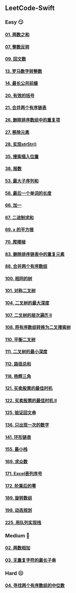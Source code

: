 ## LeetCode-Swift

### Easy 😏

#### [01. 两数之和](https://github.com/alflix/leetcode-swift/tree/master/01-twoSum)

#### [07. 整数反转](https://github.com/alflix/leetcode-swift/tree/master/07-reverseInterger)

#### [09. 回文数](https://github.com/alflix/leetcode-swift/tree/master/09-isPalindrome)

#### [13. 罗马数字转整数](https://github.com/alflix/leetcode-swift/tree/master/13-romanToInt)

#### [14. 最长公共前缀](https://github.com/alflix/leetcode-swift/tree/master/14-longestCommonPrefix)

#### [20. 有效的括号](https://github.com/alflix/leetcode-swift/tree/master/20-validParentheses)

#### [21. 合并两个有序链表](https://github.com/alflix/leetcode-swift/tree/master/21-mergeTwoLists)

#### [26. 删除排序数组中的重复项](https://github.com/alflix/leetcode-swift/tree/master/26-removeDuplicates)

#### [27. 移除元素](https://github.com/alflix/leetcode-swift/tree/master/27-removeElement)

#### [28. 实现strStr()](https://github.com/alflix/leetcode-swift/tree/master/28-strStr)

#### [35. 搜索插入位置](https://github.com/alflix/leetcode-swift/tree/master/35-searchInsert)

#### [38. 报数](https://github.com/alflix/leetcode-swift/tree/master/38-countAndSay)

#### [53. 最大子序列和](https://github.com/alflix/leetcode-swift/tree/master/53-maxSubArray)

#### [58. 最后一个单词的长度](https://github.com/alflix/leetcode-swift/tree/master/58-lengthOfLastWord)

#### [66. 加一](https://github.com/alflix/leetcode-swift/tree/master/66-plusOne)

#### [67. 二进制求和](https://github.com/alflix/leetcode-swift/tree/master/67-addBinary)

#### [69. x 的平方根](https://github.com/alflix/leetcode-swift/tree/master/69-mySqrt)

#### [70. 爬楼梯](https://github.com/alflix/leetcode-swift/tree/master/70-climbStairs)

#### [83. 删除排序链表中的重复元素](https://github.com/alflix/leetcode-swift/tree/master/83-deleteDuplicates)

#### [88. 合并两个有序数组](https://github.com/alflix/leetcode-swift/tree/master/88-merge-sorted-array)

#### [100. 相同的树](https://github.com/alflix/leetcode-swift/tree/master/100-isSameTree)

#### [101. 对称二叉树](https://github.com/alflix/leetcode-swift/tree/master/101-isSymmetric)

#### [104. 二叉树的最大深度](https://github.com/alflix/leetcode-swift/tree/master/104-maxDepth)

#### [107. 二叉树的层次遍历 II](https://github.com/alflix/leetcode-swift/tree/master/107-levelOrderBottom)

#### [108. 将有序数组转换为二叉搜索树](https://github.com/alflix/leetcode-swift/tree/master/108-sortedArrayToBST)

#### [110. 平衡二叉树](https://github.com/alflix/leetcode-swift/tree/master/110-isBalanced)

#### [111. 二叉树的最小深度](https://github.com/alflix/leetcode-swift/tree/master/111-minDepth)

#### [112. 路径总和](https://github.com/alflix/leetcode-swift/tree/master/112-path-sum)

#### [118. 杨辉三角](https://github.com/alflix/leetcode-swift/tree/master/118-pascals-triangle)

#### [121. 买卖股票的最佳时机](https://github.com/alflix/leetcode-swift/tree/master/121-maxProfit)

#### [122. 买卖股票的最佳时机 II](https://github.com/alflix/leetcode-swift/tree/master/122-best-time-to-buy-and-sell-stock-ii)

#### [125. 验证回文串](https://github.com/alflix/leetcode-swift/tree/master/125-valid-palindrome)

#### [136. 只出现一次的数字](https://github.com/alflix/leetcode-swift/tree/master/136-singleNumber)

#### [141. 环形链表](https://github.com/alflix/leetcode-swift/tree/master/141-hasCycle)

#### [155. 最小栈](https://github.com/alflix/leetcode-swift/tree/master/155-MinStack)

#### [169. 求众数](https://github.com/alflix/leetcode-swift/tree/master/169-majority-element)

#### [171. Excel表列序号](https://github.com/alflix/leetcode-swift/tree/master/171-excel-sheet-column-number)

#### [172. 阶乘后的零](https://github.com/alflix/leetcode-swift/tree/master/172-factorial-trailing-zeroes)

#### [189. 旋转数组](https://github.com/alflix/leetcode-swift/tree/master/189-rotate-array)

#### [198. 动态规划](https://github.com/alflix/leetcode-swift/tree/master/198-house-robber)

#### [225. 用队列实现栈](https://github.com/alflix/leetcode-swift/tree/master/225-MyStack)

### Medium 🤔

#### [02. 两数相加](https://github.com/alflix/leetcode-swift/tree/master/02-addTwoNumbers)

#### [03. 无重复字符的最长子串](https://github.com/alflix/leetcode-swift/tree/master/03-lengthOfLongestSubstring)

### Hard 😑

#### [04. 寻找两个有序数组的中位数](https://github.com/alflix/leetcode-swift/tree/master/04-findMedianSortedArrays)